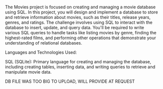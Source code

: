 The Movies project is focused on creating and managing a movie database using SQL. In this project, you will design and implement a database to store and retrieve information about movies, such as their titles, release years, genres, and ratings. The challenge involves using SQL to interact with the database to insert, update, and query data. You'll be required to write various SQL queries to handle tasks like listing movies by genre, finding the highest-rated films, and performing other operations that demonstrate your understanding of relational databases.

Languages and Technologies Used:

SQL (SQLite): Primary language for creating and managing the database, including creating tables, inserting data, and writing queries to retrieve and manipulate movie data.

DB FILE WAS TOO BIG TO UPLOAD, WILL PROVIDE AT REQUEST
